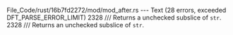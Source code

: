File_Code/rust/16b7fd2272/mod/mod_after.rs --- Text (28 errors, exceeded DFT_PARSE_ERROR_LIMIT)
2328     /// Returns a unchecked subslice of `str`.                                                                                                          2328     /// Returns an unchecked subslice of `str`.

